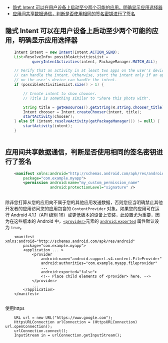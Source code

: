 <!-- TOC -->

- [隐式 Intent 可以在用户设备上启动至少两个可能的应用，明确显示应用选择器](#%e9%9a%90%e5%bc%8f-intent-%e5%8f%af%e4%bb%a5%e5%9c%a8%e7%94%a8%e6%88%b7%e8%ae%be%e5%a4%87%e4%b8%8a%e5%90%af%e5%8a%a8%e8%87%b3%e5%b0%91%e4%b8%a4%e4%b8%aa%e5%8f%af%e8%83%bd%e7%9a%84%e5%ba%94%e7%94%a8%e6%98%8e%e7%a1%ae%e6%98%be%e7%a4%ba%e5%ba%94%e7%94%a8%e9%80%89%e6%8b%a9%e5%99%a8)
- [应用间共享数据通信，判断是否使用相同的签名密钥进行了签名](#%e5%ba%94%e7%94%a8%e9%97%b4%e5%85%b1%e4%ba%ab%e6%95%b0%e6%8d%ae%e9%80%9a%e4%bf%a1%e5%88%a4%e6%96%ad%e6%98%af%e5%90%a6%e4%bd%bf%e7%94%a8%e7%9b%b8%e5%90%8c%e7%9a%84%e7%ad%be%e5%90%8d%e5%af%86%e9%92%a5%e8%bf%9b%e8%a1%8c%e4%ba%86%e7%ad%be%e5%90%8d)

<!-- /TOC -->





## 隐式 Intent 可以在用户设备上启动至少两个可能的应用，明确显示应用选择器

```java
    Intent intent = new Intent(Intent.ACTION_SEND);
    List<ResolveInfo> possibleActivitiesList =
            queryIntentActivities(intent, PackageManager.MATCH_ALL);

    // Verify that an activity in at least two apps on the user's device
    // can handle the intent. Otherwise, start the intent only if an app
    // on the user's device can handle the intent.
    if (possibleActivitiesList.size() > 1) {

        // Create intent to show chooser.
        // Title is something similar to "Share this photo with".

        String title = getResources().getString(R.string.chooser_title);
        Intent chooser = Intent.createChooser(intent, title);
        startActivity(chooser);
    } else if (intent.resolveActivity(getPackageManager()) != null) {
        startActivity(intent);
    }
    
```



## 应用间共享数据通信，判断是否使用相同的签名密钥进行了签名

```xml
    <manifest xmlns:android="http://schemas.android.com/apk/res/android"
        package="com.example.myapp">
        <permission android:name="my_custom_permission_name"
                    android:protectionLevel="signature" />
    
```



除非您打算从您的应用向不属于您的其他应用发送数据，否则您应当明确禁止其他开发者的应用访问您的应用包含的 `ContentProvider` 对象。如果您的应用可在运行 Android 4.1.1（API 级别 16）或更低版本的设备上安装，此设置尤为重要，因为在这些版本的 Android 中，[`<provider>`](https://developer.android.google.cn/guide/topics/manifest/provider-element)元素的 [`android:exported`](https://developer.android.google.cn/guide/topics/manifest/provider-element#exported) 属性默认设为 `true`。



```
    <manifest xmlns:android="http://schemas.android.com/apk/res/android"
        package="com.example.myapp">
        <application ... >
            <provider
                android:name="android.support.v4.content.FileProvider"
                android:authorities="com.example.myapp.fileprovider"
                ...
                android:exported="false">
                <!-- Place child elements of <provider> here. -->
            </provider>
            ...
        </application>
    </manifest>
    
```



使用https

```
    URL url = new URL("https://www.google.com");
    HttpsURLConnection urlConnection = (HttpsURLConnection) url.openConnection();
    urlConnection.connect();
    InputStream in = urlConnection.getInputStream();
    
```



























































